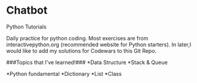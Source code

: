 # Chatbot
Python Tutorials

Daily practice for python coding. Most exercises are from interactivepython.org (recommended website for Python starters).
In later,I would like to add my solutions for Codewars to this Git Repo. 

###Topics that I've learned!###
*Data Structure
  *Stack & Queue
  
*Python fundamental
  *Dictionary
  *List
  *Class
